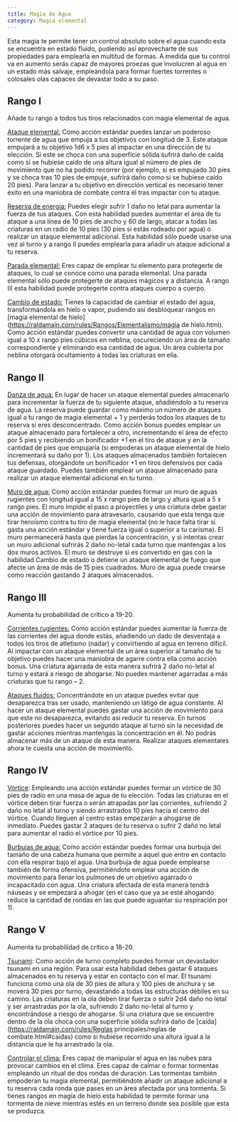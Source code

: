 ```yaml
---
title: Magia de Agua
category: Magia elemental
---
```


Esta magia te permite tener un control absoluto sobre el agua cuando esta se encuentra en estado fluido, pudiendo así aprovecharte de sus propiedades para emplearla en multitud de formas. A medida que tu control va en aumento serás capaz de mayores proezas que involucren al agua en un estado más salvaje, empleándola para formar fuertes torrentes o colosales olas capaces de devastar todo a su paso.

## Rango I 

Añade tu rango a todos tus tiros relacionados con magia elemental de agua.

<u>Ataque elemental:</u> Como acción estándar puedes lanzar un poderoso torrente de agua que empuja a tus objetivos con longitud de 3. Este ataque empujará a tu objetivo 1d6 x 5 pies al impactar en una dirección de tu elección. Si este se choca con una superficie sólida sufrirá daño de caída como si se hubiese caído de una altura igual al número de pies de movimiento que no ha podido recorrer (por ejemplo, si es empujado 30 pies y se choca tras 10 pies de empuje, sufrirá daño como si se hubiese caído 20 pies). Para lanzar a tu objetivo en dirección vertical es necesario tener éxito en una maniobra de combate contra él tras impactar con tu ataque.

<u>Reserva de energía:</u> Puedes elegir sufrir 1 daño no letal para aumentar la fuerza de tus ataques. Con esta habilidad puedes aumentar el área de tu ataque a una línea de 10 pies de ancho y 60 de largo, atacar a todas las criaturas en un radio de 10 pies (30 pies si estás rodeado por agua) o realizar un ataque elemental adicional. Esta habilidad sólo puede usarse una vez al turno y a rango II puedes emplearla para añadir un ataque adicional a tu reserva.

<u>Parada elemental:</u> Eres capaz de emplear tu elemento para protegerte de ataques, lo cual se conoce como una parada elemental. Una parada elemental sólo puede protegerte de ataques mágicos y a distancia. A rango III esta habilidad puede protegerte contra ataques cuerpo a cuerpo.

<u>Cambio de estado:</u> Tienes la capacidad de cambiar el estado del agua, transformándola en hielo o vapor, pudiendo así desbloquear rangos en [magia elemental de hielo](https://raldamain.com/rules/Rangos/Elementalismo/magia de hielo.html). Como acción estándar puedes convertir una cantidad de agua con volumen igual a 10 x rango pies cúbicos en neblina, oscureciendo un área de tamaño correspondiente y eliminando esa cantidad de agua. Un área cubierta por neblina otorgará ocultamiento a todas las criaturas en ella.

## Rango II

<u>Danza de agua:</u> En lugar de hacer un ataque elemental puedes almacenarlo para incrementar la fuerza de tu siguiente ataque, añadiéndolo a tu reserva de agua. La reserva puede guardar como máximo un número de ataques igual a tu rango de magia elemental + 1 y perderás todos los ataques de tu reserva si eres desconcentrado. Como acción bonus puedes emplear un ataque almacenado para fortalecer a otro, incrementando el área de efecto por 5 pies y recibiendo un bonificador +1 en el tiro de ataque y en la cantidad de pies que empujaría (si empoderas un ataque elemental de hielo incrementará su daño por 1). Los ataques almacenados también fortalecen tus defensas, otorgándote un bonificador +1 en tiros defensivos por cada ataque guardado. Puedes también emplear un ataque almacenado para realizar un ataque elemental adicional en tu turno.

<u>Muro de agua:</u> Como acción estándar puedes formar un muro de aguas rugientes con longitud igual a 15 x rango pies de largo y altura igual a 5 x rango pies. El muro impide el paso a proyectiles y una criatura debe gastar una acción de movimiento para atravesarlo, causando que esta tenga que tirar heroísmo contra tu tiro de magia elemental (no le hace falta tirar si gasta una acción estándar y tiene fuerza igual o superior a tu carisma). El muro permanecerá hasta que pierdas la concentración, y si intentas crear un muro adicional sufrirás 2 daño no-letal cada turno que mantengas a los dos muros activos. El muro se destruye si es convertido en gas con la habilidad Cambio de estado o detiene un ataque elemental de fuego que afecte un área de más de 15 pies cuadrados. Muro de agua puede crearse como reacción gastando 2 ataques almacenados.

## Rango III

Aumenta tu probabilidad de crítico a 19-20.

<u>Corrientes rugientes:</u> Como acción estándar puedes aumentar la fuerza de las corrientes del agua donde estás, añadiendo un dado de desventaja a todos los tiros de atletismo (nadar) y convirtiendo al agua en terreno difícil. Al impactar con un ataque elemental de un área superior al tamaño de tu objetivo puedes hacer una maniobra de agarre contra ella como acción bonus. Una criatura agarrada de esta manera sufrirá 2 daño no-letal al turno y estará a riesgo de ahogarse. No puedes mantener agarradas a más criaturas que tu rango – 2. 

<u>Ataques fluidos:</u> Concentrándote en un ataque puedes evitar que desaparezca tras ser usado, manteniendo un látigo de agua constante. Al hacer un ataque elemental puedes gastar una acción de movimiento para que este no desaparezca, evitando así reducir tu reserva. En turnos posteriores puedes hacer un segundo ataque al turno sin la necesidad de gastar acciones mientras mantengas la concentración en él. No podrás almacenar más de un ataque de esta manera. Realizar ataques elementales ahora te cuesta una acción de movimiento.

## Rango IV

<u>Vórtice</u>: Empleando una acción estándar puedes formar un vórtice de 30 pies de radio en una masa de agua de tu elección. Todas las criaturas en el vórtice deben tirar fuerza o serán atrapadas por las corrientes, sufriendo 2 daño no letal al turno y siendo arrastrados 10 pies hacia el centro del vórtice. Cuando lleguen al centro estas empezarán a ahogarse de inmediato. Puedes gastar 2 ataques de tu reserva o sufrir 2 daño no letal para aumentar el radio el vórtice por 10 pies.

<u>Burbujas de agua:</u> Como acción estándar puedes formar una burbuja del tamaño de una cabeza humana que permite a aquel que entre en contacto con ella respirar bajo el agua. Una burbuja de agua puede emplearse también de forma ofensiva, permitiéndote emplear una acción de movimiento para llenar los pulmones de un objetivo agarrado o incapacitado con agua. Una criatura afectada de esta manera tendrá náuseas y se empezará a ahogar (en el caso que ya se esté ahogando reduce la cantidad de rondas en las que puede aguantar su respiración por 1).

## Rango V

Aumenta tu probabilidad de crítico a 18-20.

<u>Tsunami</u>: Como acción de turno completo puedes formar un devastador tsunami en una región. Para usar esta habilidad debes gastar 6 ataques almacenados en tu reserva y estar en contacto con el mar. El tsunami funciona como una ola de 30 pies de altura y 100 pies de anchura y se moverá 30 pies por turno, devastando a todas las estructuras débiles en su camino. Las criaturas en la ola deben tirar fuerza o sufrir 2d4 daño no letal y ser arrastradas por la ola, sufriendo 2 daño no-letal al turno y encontrándose a riesgo de ahogarse. Si una criatura que se encuentre dentro de la ola choca con una superficie sólida sufrirá daño de [caída](https://raldamain.com/rules/Reglas principales/reglas de combate.html#caídas) como si hubiese recorrido una altura igual a la distancia que le ha arrastrado la ola.

<u>Controlar el clima:</u> Eres capaz de manipular el agua en las nubes para provocar cambios en el clima. Eres capaz de calmar o formar tormentas empleando un ritual de dos rondas de duración. Las tormentas también empoderan tu magia elemental, permitiéndote añadir un ataque adicional a tu reserva cada ronda que pases en un área afectada por una tormenta. Si tienes rangos en magia de hielo esta habilidad te permite formar una tormenta de nieve mientras estés en un terreno donde sea posible que esta se produzca.